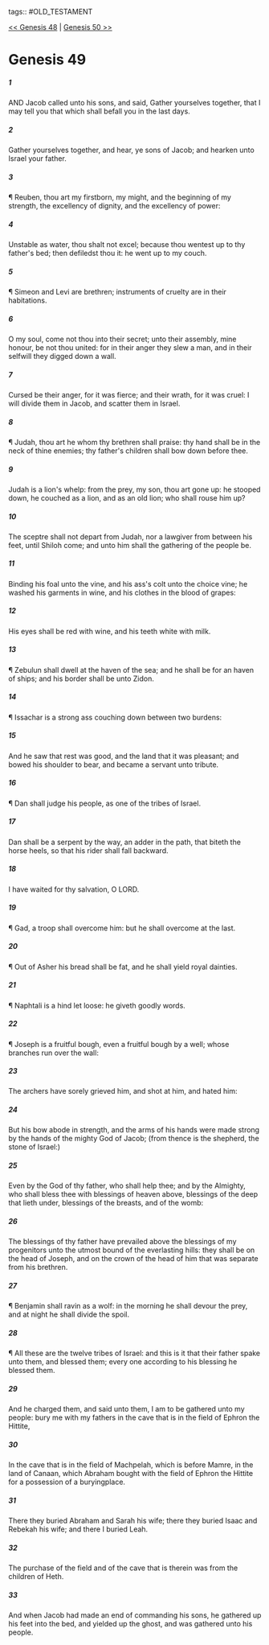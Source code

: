 tags:: #OLD_TESTAMENT

[<< Genesis 48](OLD_TESTAMENT/01_Genesis/Genesis_48.md) | [Genesis 50 >>](OLD_TESTAMENT/01_Genesis/Genesis_50.md)

# Genesis 49

##### 1

AND Jacob called unto his sons, and said, Gather yourselves together, that I may tell you that which shall befall you in the last days.

##### 2

Gather yourselves together, and hear, ye sons of Jacob; and hearken unto Israel your father.

##### 3

¶ Reuben, thou art my firstborn, my might, and the beginning of my strength, the excellency of dignity, and the excellency of power:

##### 4

Unstable as water, thou shalt not excel; because thou wentest up to thy father's bed; then defiledst thou it: he went up to my couch.

##### 5

¶ Simeon and Levi are brethren; instruments of cruelty are in their habitations.

##### 6

O my soul, come not thou into their secret; unto their assembly, mine honour, be not thou united: for in their anger they slew a man, and in their selfwill they digged down a wall.

##### 7

Cursed be their anger, for it was fierce; and their wrath, for it was cruel: I will divide them in Jacob, and scatter them in Israel.

##### 8

¶ Judah, thou art he whom thy brethren shall praise: thy hand shall be in the neck of thine enemies; thy father's children shall bow down before thee.

##### 9

Judah is a lion's whelp: from the prey, my son, thou art gone up: he stooped down, he couched as a lion, and as an old lion; who shall rouse him up?

##### 10

The sceptre shall not depart from Judah, nor a lawgiver from between his feet, until Shiloh come; and unto him shall the gathering of the people be.

##### 11

Binding his foal unto the vine, and his ass's colt unto the choice vine; he washed his garments in wine, and his clothes in the blood of grapes:

##### 12

His eyes shall be red with wine, and his teeth white with milk.

##### 13

¶ Zebulun shall dwell at the haven of the sea; and he shall be for an haven of ships; and his border shall be unto Zidon.

##### 14

¶ Issachar is a strong ass couching down between two burdens:

##### 15

And he saw that rest was good, and the land that it was pleasant; and bowed his shoulder to bear, and became a servant unto tribute.

##### 16

¶ Dan shall judge his people, as one of the tribes of Israel.

##### 17

Dan shall be a serpent by the way, an adder in the path, that biteth the horse heels, so that his rider shall fall backward.

##### 18

I have waited for thy salvation, O LORD.

##### 19

¶ Gad, a troop shall overcome him: but he shall overcome at the last.

##### 20

¶ Out of Asher his bread shall be fat, and he shall yield royal dainties.

##### 21

¶ Naphtali is a hind let loose: he giveth goodly words.

##### 22

¶ Joseph is a fruitful bough, even a fruitful bough by a well; whose branches run over the wall:

##### 23

The archers have sorely grieved him, and shot at him, and hated him:

##### 24

But his bow abode in strength, and the arms of his hands were made strong by the hands of the mighty God of Jacob; (from thence is the shepherd, the stone of Israel:)

##### 25

Even by the God of thy father, who shall help thee; and by the Almighty, who shall bless thee with blessings of heaven above, blessings of the deep that lieth under, blessings of the breasts, and of the womb:

##### 26

The blessings of thy father have prevailed above the blessings of my progenitors unto the utmost bound of the everlasting hills: they shall be on the head of Joseph, and on the crown of the head of him that was separate from his brethren.

##### 27

¶ Benjamin shall ravin as a wolf: in the morning he shall devour the prey, and at night he shall divide the spoil.

##### 28

¶ All these are the twelve tribes of Israel: and this is it that their father spake unto them, and blessed them; every one according to his blessing he blessed them.

##### 29

And he charged them, and said unto them, I am to be gathered unto my people: bury me with my fathers in the cave that is in the field of Ephron the Hittite,

##### 30

In the cave that is in the field of Machpelah, which is before Mamre, in the land of Canaan, which Abraham bought with the field of Ephron the Hittite for a possession of a buryingplace.

##### 31

There they buried Abraham and Sarah his wife; there they buried Isaac and Rebekah his wife; and there I buried Leah.

##### 32

The purchase of the field and of the cave that is therein was from the children of Heth.

##### 33

And when Jacob had made an end of commanding his sons, he gathered up his feet into the bed, and yielded up the ghost, and was gathered unto his people.

